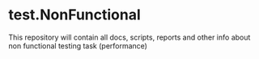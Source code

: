 # test.NonFunctional
This repository will contain all docs, scripts, reports and other info about non functional testing task (performance)
